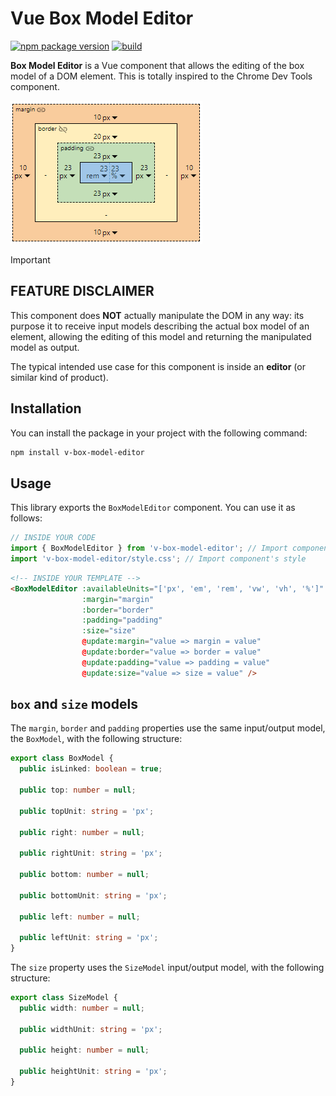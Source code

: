 # Vue Box Model Editor

[![npm package version](https://img.shields.io/npm/v/@pierodetomi/v-box-model-editor?logo=npm)](https://www.npmjs.com/package/@pierodetomi/v-box-model-editor) [![build](https://github.com/pierodetomi/v-box-model-editor/actions/workflows/build.yml/badge.svg)](https://github.com/pierodetomi/v-box-model-editor/actions/workflows/build.yml)

**Box Model Editor** is a Vue component that allows the editing of the box model of a DOM element.
This is totally inspired to the Chrome Dev Tools component.

![UI Screenshot](./preview.png)

> [!IMPORTANT]  
> ## FEATURE DISCLAIMER
> This component does **NOT** actually manipulate the DOM in any way: its purpose it to receive input models describing the actual box model of an element, allowing the editing of this model and returning the manipulated model as output.
>
> The typical intended use case for this component is inside an **editor** (or similar kind of product).

## Installation
You can install the package in your project with the following command:

```bash
npm install v-box-model-editor
```

## Usage
This library exports the ```BoxModelEditor``` component. You can use it as follows:

```typescript
// INSIDE YOUR CODE
import { BoxModelEditor } from 'v-box-model-editor'; // Import component
import 'v-box-model-editor/style.css'; // Import component's style
```

```HTML
<!-- INSIDE YOUR TEMPLATE -->
<BoxModelEditor :availableUnits="['px', 'em', 'rem', 'vw', 'vh', '%']"
                :margin="margin"
                :border="border"
                :padding="padding"
                :size="size"
                @update:margin="value => margin = value"
                @update:border="value => border = value"
                @update:padding="value => padding = value"
                @update:size="value => size = value" />
```

## ```box``` and ```size``` models
The ```margin```, ```border``` and ```padding``` properties use the same input/output model, the ```BoxModel```, with the following structure:

```TypeScript
export class BoxModel {
  public isLinked: boolean = true;

  public top: number = null;

  public topUnit: string = 'px';
  
  public right: number = null;
  
  public rightUnit: string = 'px';

  public bottom: number = null;
  
  public bottomUnit: string = 'px';

  public left: number = null;

  public leftUnit: string = 'px';
}
```

The ```size``` property uses the ```SizeModel``` input/output model, with the following structure:

```TypeScript
export class SizeModel {
  public width: number = null;
  
  public widthUnit: string = 'px';
  
  public height: number = null;

  public heightUnit: string = 'px';
}
```
